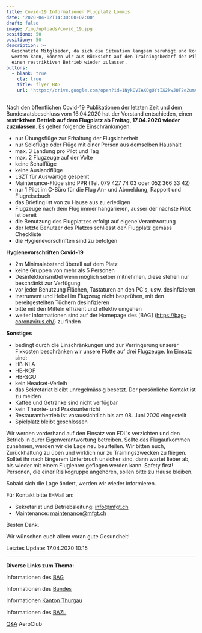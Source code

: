 ```yaml
---
title: Covid-19 Informationen Flugplatz Lommis
date: '2020-04-02T14:30:00+02:00'
draft: false
image: /img/uploads/covid_19.jpg
positionx: 50
positiony: 50
description: >-
  Geschätzte Mitglieder, da sich die Situation langsam beruhigt und kontrolliert
  werden kann, können wir aus Rücksicht auf den Trainingsbedarf der Piloten
  einen restriktiven Betrieb wieder zulassen.
buttons:
  - blank: true
    cta: true
    title: flyer BAG
    url: 'https://drive.google.com/open?id=1NykOVIAXOgUYtIX2kwJOF2e2umAZBxIM'
---
```

Nach den öffentlichen Covid-19  Publikationen der letzten Zeit und dem Bundesratsbeschluss vom 16.04.2020 hat der Vorstand entschieden, einen **restriktiven Betrieb auf dem Flugplatz ab Freitag, 17.04.2020 wieder zuzulassen**. Es gelten folgende Einschränkungen:

* nur Übungsflüge zur Erhaltung der Flugsicherheit
* nur Soloflüge oder Flüge mit einer Person aus demselben Haushalt
* max. 3 Landung pro Pilot und Tag
* max. 2 Flugzeuge auf der Volte
* keine Schulflüge
* keine Auslandflüge
* LSZT für Auswärtige gesperrt
* Maintenance-Flüge sind PPR (Tel. 079 427 74 03 oder 052 366 33 42)
* nur 1 Pilot im C-Büro für die Flug An- und Abmeldung, Rapport und Flugreisebuch
* das Briefing ist von zu Hause aus zu erledigen
* Flugzeuge nach dem Flug immer hangarieren, ausser der nächste Pilot ist bereit
* die Benutzung des Flugplatzes erfolgt auf eigene Verantwortung
* der letzte Benutzer des Platzes schliesst den Flugplatz gemäss Checkliste
* die Hygienevorschriften sind zu befolgen

**Hygienevorschriften Covid-19**

* 2m Minimalabstand überall auf dem Platz
* keine Gruppen von mehr als 5 Personen
* Desinfektionsmittel wenn möglich selber mitnehmen, diese stehen nur beschränkt zur Verfügung
* vor jeder Benutzung Flächen, Tastaturen an den PC's, usw. desinfizieren
* Instrument und Hebel im Flugzeug nicht besprühen, mit den bereitgestellten Tüchern desinfizieren
* bitte mit den Mitteln effizient und effektiv umgehen
* weiter Informationen sind auf der Homepage des [BAG] (https://bag-coronavirus.ch/) zu finden

**Sonstiges**

* bedingt durch die Einschränkungen und zur Verringerung unserer Fixkosten beschränken wir unsere Flotte auf drei Flugzeuge. Im Einsatz sind:
* HB-KLA
* HB-KOF
* HB-SGU
* kein Headset-Verleih
* das Sekretariat bleibt unregelmässig besetzt. Der persönliche Kontakt ist zu meiden
* Kaffee und Getränke sind nicht verfügbar
* kein Theorie- und Praxisunterricht
* Restaurantbetrieb ist voraussichtlich bis am 08. Juni 2020 eingestellt
* Spielplatz bleibt geschlossen

Wir werden vorderhand auf den Einsatz von FDL's verzichten und den Betrieb in eurer Eigenverantwortung betreiben. Sollte das Flugaufkommen zunehmen, werden wir die Lage neu beurteilen. Wir bitten euch, Zurückhaltung zu üben und wirklich nur zu Trainingszwecken zu fliegen. Solltet ihr nach längerem Unterbruch unsicher sind, dann wartet lieber ab, bis wieder mit einem Fluglehrer geflogen werden kann. Safety first! Personen, die einer Risikogruppe angehören, sollen bitte zu Hause bleiben.

Sobald sich die Lage ändert, werden wir wieder informieren.

Für Kontakt bitte E-Mail an:

* Sekretariat und Betriebsleitung: info@mfgt.ch
* Maintenance: maintenance@mfgt.ch

Besten Dank.

Wir wünschen euch allem voran gute Gesundheit!

Letztes Update: 17.04.2020 10:15

<hr>

**Diverse Links zum Thema:**

Informationen des [BAG](https://www.bag.admin.ch/bag/de/home/krankheiten/ausbrueche-epidemien-pandemien/aktuelle-ausbrueche-epidemien/novel-cov/situation-schweiz-und-international.html)

Informationen des [Bundes](https://www.bag.admin.ch/bag/de/home/das-bag/aktuell/medienmitteilungen.msg-id-78437.html)

Informationen [Kanton Thurgau](https://www.tg.ch/news/fachdossier-coronavirus.html/10552)

Informationen des [BAZL](https://www.bazl.admin.ch/bazl/de/home/fachleute/corona_update.html)

[Q&A](https://www.aeroclub.ch/fragen-und-antworten-qa-zur-situation-covid-2019-fuer-die-leicht-und-sportaviatik-stand-17-03-2020-13-00-uhr/) AeroClub
